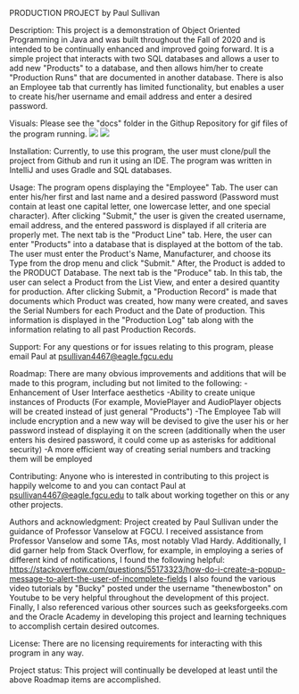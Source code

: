 PRODUCTION PROJECT by Paul Sullivan

Description:
This project is a demonstration of Object Oriented Programming in Java and was built throughout the Fall of 2020 and is intended to be continually
enhanced and improved going forward. It is a simple project that interacts with two SQL databases and allows a user to add new "Products" to a database,
and then allows him/her to create "Production Runs" that are documented in another database. There is also an Employee tab that currently has limited
functionality, but enables a user to create his/her username and email address and enter a desired password.

Visuals:
Please see the "docs" folder in the Githup Repository for gif files of the program running.
![](Production_produce_productionlog_tabs.gif)
![](Production_productline_tab.gif)

Installation:
Currently, to use this program, the user must clone/pull the project from Github and run it using an IDE. The program was written in IntelliJ and 
uses Gradle and SQL databases.

Usage:
The program opens displaying the "Employee" Tab. The user can enter his/her first and last name and a desired password (Password must contain at least
one capital letter, one lowercase letter, and one special character). After clicking "Submit," the user is given the created username, email address,
and the entered password is displayed if all criteria are properly met.
The next tab is the "Product Line" tab. Here, the user can enter "Products" into a database that is displayed at the bottom of the tab. The user must enter
the Product's Name, Manufacturer, and choose its Type from the drop menu and click "Submit." After, the Product is added to the PRODUCT Database.
The next tab is the "Produce" tab. In this tab, the user can select a Product from the List View, and enter a desired quantity for production. After clicking
Submit, a "Production Record" is made that documents which Product was created, how many were created, and saves the Serial Numbers for each Product and the
Date of production. This information is displayed in the "Production Log" tab along with the information relating to all past Production Records.

Support:
For any questions or for issues relating to this program, please email Paul at psullivan4467@eagle.fgcu.edu

Roadmap:
There are many obvious improvements and additions that will be made to this program, including but not limited to the following:
-Enhancement of User Interface aesthetics
-Ability to create unique instances of Products (For example, MoviePlayer and AudioPlayer objects will be created instead of just general "Products")
-The Employee Tab will include encryption and a new way will be devised to give the user his or her password instead of displaying it on the screen (additionally
 when the user enters his desired password, it could come up as asterisks for additional security)
-A more efficient way of creating serial numbers and tracking them will be employed

Contributing:
Anyone who is interested in contributing to this project is happily welcome to and you can contact Paul at psullivan4467@eagle.fgcu.edu to talk about
working together on this or any other projects.

Authors and acknowledgment:
Project created by Paul Sullivan under the guidance of Professor Vanselow at FGCU. I received assistance from Professor Vanselow and some TAs, most
notably Vlad Hardy. Additionally, I did garner help from Stack Overflow, for example, in employing a series of different kind of notifications, I
found the following helpful: https://stackoverflow.com/questions/55173323/how-do-i-create-a-popup-message-to-alert-the-user-of-incomplete-fields
I also found the various video tutorials by "Bucky" posted under the username "thenewboston" on Youtube to be very helpful throughout the development
of this project. Finally, I also referenced various other sources such as geeksforgeeks.com and the Oracle Academy in developing this project and learning
techniques to accomplish certain desired outcomes.

License:
There are no licensing requirements for interacting with this program in any way.

Project status:
This project will continually be developed at least until the above Roadmap items are accomplished.
